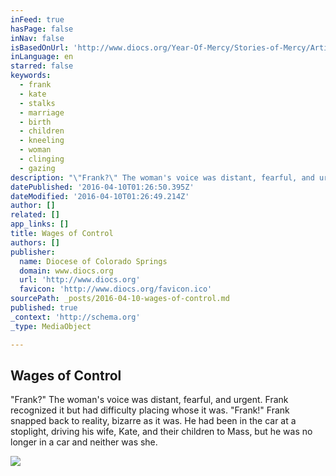 ```yaml
---
inFeed: true
hasPage: false
inNav: false
isBasedOnUrl: 'http://www.diocs.org/Year-Of-Mercy/Stories-of-Mercy/ArticleID/3/Wages-of-Control'
inLanguage: en
starred: false
keywords:
  - frank
  - kate
  - stalks
  - marriage
  - birth
  - children
  - kneeling
  - woman
  - clinging
  - gazing
description: "\"Frank?\" The woman's voice was distant, fearful, and urgent. Frank recognized it but had difficulty placing whose it was. \"Frank!\" Frank snapped back to reality, bizarre as it was. He had been in the car at a stoplight, driving his wife, Kate, and their children to Mass, but he was no longer in a car and neither was she."
datePublished: '2016-04-10T01:26:50.395Z'
dateModified: '2016-04-10T01:26:49.214Z'
author: []
related: []
app_links: []
title: Wages of Control
authors: []
publisher:
  name: Diocese of Colorado Springs
  domain: www.diocs.org
  url: 'http://www.diocs.org'
  favicon: 'http://www.diocs.org/favicon.ico'
sourcePath: _posts/2016-04-10-wages-of-control.md
published: true
_context: 'http://schema.org'
_type: MediaObject

---
```

<article style=""><h1>Wages of Control</h1><p>"Frank?" The woman's voice was distant, fearful, and urgent. Frank recognized it but had difficulty placing whose it was. "Frank!" Frank snapped back to reality, bizarre as it was. He had been in the car at a stoplight, driving his wife, Kate, and their children to Mass, but he was no longer in a car and neither was she.</p><img src="http://www.diocs.org/DesktopModules/DNNGo_xBlog/Resource/images/no_image.png" /></article>
